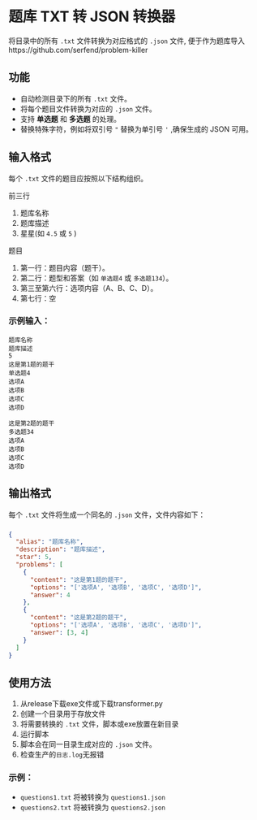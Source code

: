# 题库 TXT 转 JSON 转换器

将目录中的所有 `.txt` 文件转换为对应格式的 `.json` 文件, 便于作为题库导入https://github.com/serfend/problem-killer


## 功能

- 自动检测目录下的所有 `.txt` 文件。
- 将每个题目文件转换为对应的 `.json` 文件。
- 支持 **单选题** 和 **多选题** 的处理。
- 替换特殊字符，例如将双引号 `"` 替换为单引号 `'` ,确保生成的 JSON 可用。

## 输入格式

每个 `.txt` 文件的题目应按照以下结构组织。

前三行
1. 题库名称
2. 题库描述
3. 星星(如 `4.5` 或 `5` )


题目
1. 第一行：题目内容（题干）。
2. 第二行：题型和答案（如 `单选题4` 或 `多选题134`）。
3. 第三至第六行：选项内容（A、B、C、D）。
4. 第七行：空
### 示例输入：
```
题库名称
题库描述
5
这是第1题的题干
单选题4
选项A
选项B
选项C
选项D

这是第2题的题干
多选题34
选项A
选项B
选项C
选项D

```

## 输出格式

每个 `.txt` 文件将生成一个同名的 `.json` 文件，文件内容如下：

### 
```json
{
  "alias": "题库名称",
  "description": "题库描述",
  "star": 5,
  "problems": [
    {
      "content": "这是第1题的题干",
      "options": "['选项A', '选项B', '选项C', '选项D']",
      "answer": 4    
    },
    {
      "content": "这是第2题的题干",
      "options": "['选项A', '选项B', '选项C', '选项D']",
      "answer": [3, 4]  
    }
  ]
}

```

## 使用方法

1. 从release下载exe文件或下载transformer.py
2. 创建一个目录用于存放文件
3. 将需要转换的 `.txt` 文件，脚本或exe放置在新目录
4. 运行脚本
5. 脚本会在同一目录生成对应的 `.json` 文件。
6. 检查生产的`日志.log`无报错

### 示例：
- `questions1.txt` 将被转换为 `questions1.json`
- `questions2.txt` 将被转换为 `questions2.json`
